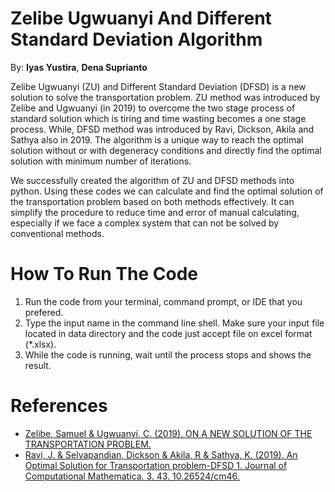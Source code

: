 # **Zelibe Ugwuanyi And Different Standard Deviation Algorithm**
By: **Iyas Yustira**, **Dena Suprianto**

Zelibe Ugwuanyi (ZU) and Different Standard Deviation (DFSD) is a new solution to solve the transportation problem. ZU method was introduced by Zelibe and Ugwuanyi (in 2019) to overcome the two stage process of standard solution which is tiring and time wasting becomes a one stage process. While, DFSD method was introduced by Ravi, Dickson, Akila and Sathya also in 2019. The algorithm is a unique way to reach the optimal solution without or with degeneracy conditions and directly find the optimal solution with minimum number of iterations.

We successfully created the algorithm of ZU and DFSD methods into python. Using these codes we can calculate and find the optimal solution of the transportation problem based on both methods effectively. It can simplify the procedure to reduce time and error of manual calculating, especially if we face a complex system that can not be solved by conventional methods.  

# **How To Run The Code**
1. Run the code from your terminal, command prompt, or IDE that you prefered.
2. Type the input name in the command line shell. Make sure your input file located in data directory and the code just accept file on excel format (*.xlsx).
3. While the code is running, wait until the process stops and shows the result.


# **References**
* [Zelibe, Samuel & Ugwuanyi, C. (2019). ON A NEW SOLUTION OF THE TRANSPORTATION PROBLEM.](https://www.researchgate.net/publication/335972372_ON_A_NEW_SOLUTION_OF_THE_TRANSPORTATION_PROBLEM)
* [Ravi, J. & Selvapandian, Dickson & Akila, R & Sathya, K. (2019). An Optimal Solution for Transportation problem-DFSD 1. Journal of Computational Mathematica. 3. 43. 10.26524/cm46.](https://www.researchgate.net/publication/333894284_An_Optimal_Solution_for_Transportation_problem-DFSD_1)
